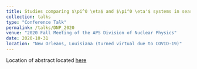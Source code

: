 ```yaml
---
title: Studies comparing $\pi^0 \eta$ and $\pi^0 \eta'$ systems in search for exotic hybrid mesons at GlueX - DNP 
collection: talks
type: "Conference Talk"
permalink: /talks/DNP_2020
venue: "2020 Fall Meeting of the APS Division of Nuclear Physics"
date: 2020-10-31
location: "New Orleans, Louisiana (turned virtual due to COVID-19)"
---
```


Location of abstract located [here](http://meetings.aps.org/Meeting/DNP20/Session/MP.7)

